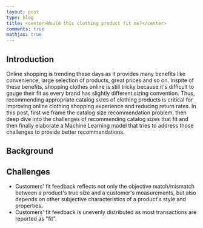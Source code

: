 ```yaml
---
layout: post
type: blog
title: <center>Would this clothing product fit me?</center>
comments: true
mathjax: true
---
```


## Introduction
Online shopping is trending these days as it provides many benefits like convenience, large selection of products, great prices and so on. Inspite of these benefits, shopping clothes online is still tricky because it's difficult to gauge their fit as every brand has slightly different sizing convention. Thus, recommending appropriate catalog sizes of clothing products is critical for improving online clothing shopping experience and reducing return rates. In this post, first we frame the catalog size recommendation problem, then deep dive into the challenges of recommending catalog sizes that fit and then finally elaborate a Machine Learning model that tries to address those challenges to provide better recommendations.

## Background

## Challenges
* Customers' fit feedback reflects not only the objective match/mismatch between a product's true size and a customer's measurements, but also depends on other subjective characteristics of a product's style and properties.
* Customers' fit feedback is unevenly distributed as most transactions are reported as "fit".
